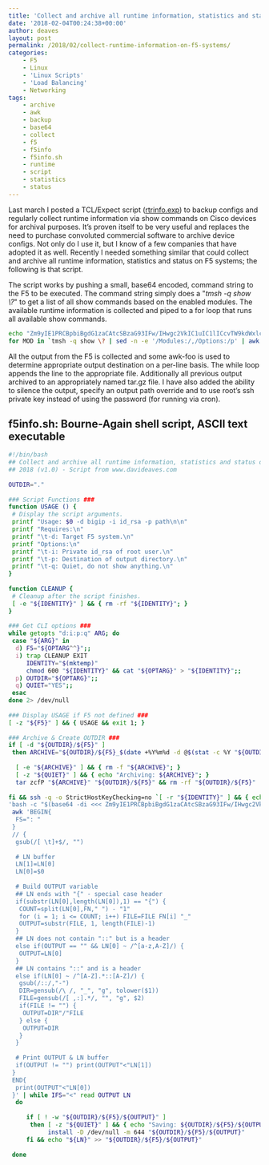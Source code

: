 ```yaml
---
title: 'Collect and archive all runtime information, statistics and status on F5 systems'
date: '2018-02-04T00:24:38+00:00'
author: deaves
layout: post
permalink: /2018/02/collect-runtime-information-on-f5-systems/
categories:
    - F5
    - Linux
    - 'Linux Scripts'
    - 'Load Balancing'
    - Networking
tags:
    - archive
    - awk
    - backup
    - base64
    - collect
    - f5
    - f5info
    - f5info.sh
    - runtime
    - script
    - statistics
    - status
---
```


Last march I posted a TCL/Expect script ([rtrinfo.exp](/2017/03/expect-backup-cisco-device-configs/)) to backup configs and regularly collect runtime information via show commands on Cisco devices for archival purposes. It’s proven itself to be very useful and replaces the need to purchase convoluted commercial software to archive device configs. Not only do I use it, but I know of a few companies that have adopted it as well. Recently I needed something similar that could collect and archive all runtime information, statistics and status on F5 systems; the following is that script.

The script works by pushing a small, base64 encoded, command string to the F5 to be executed. The command string simply does a "*tmsh -q show \\?*" to get a list of all show commands based on the enabled modules. The available runtime information is collected and piped to a for loop that runs all available show commands.

```bash
echo "Zm9yIE1PRCBpbiBgdG1zaCAtcSBzaG93IFw/IHwgc2VkIC1uIC1lICcvTW9kdWxlczovLC9PcHRpb25zOi9wJyB8IGF3ayAnL14gIC97cHJpbnQgJDF9J2A7IGRvIHRtc2ggLXEgc2hvdyAkTU9EIDI+IC9kZXYvbnVsbDsgZG9uZQ==" | base64 -d
for MOD in `tmsh -q show \? | sed -n -e '/Modules:/,/Options:/p' | awk '/^  /{print $1}'`; do tmsh -q show $MOD 2> /dev/null; done
```

All the output from the F5 is collected and some awk-foo is used to determine appropriate output destination on a per-line basis. The while loop appends the line to the appropriate file. Additionally all previous output archived to an appropriately named tar.gz file. I have also added the ability to silence the output, specify an output path override and to use root’s ssh private key instead of using the password (for running via cron).

## f5info.sh: Bourne-Again shell script, ASCII text executable

```bash
#!/bin/bash
## Collect and archive all runtime information, statistics and status on F5 systems.
## 2018 (v1.0) - Script from www.davideaves.com
 
OUTDIR="."
 
### Script Functions ###
function USAGE () {
 # Display the script arguments.
 printf "Usage: $0 -d bigip -i id_rsa -p path\n\n"
 printf "Requires:\n"
 printf "\t-d: Target F5 system.\n"
 printf "Options:\n"
 printf "\t-i: Private id_rsa of root user.\n"
 printf "\t-p: Destination of output directory.\n"
 printf "\t-q: Quiet, do not show anything.\n"
}
 
function CLEANUP {
 # Cleanup after the script finishes.
 [ -e "${IDENTITY}" ] && { rm -rf "${IDENTITY}"; }
}
 
### Get CLI options ###
while getopts "d:i:p:q" ARG; do
 case "${ARG}" in
  d) F5="${OPTARG^^}";;
  i) trap CLEANUP EXIT
     IDENTITY="$(mktemp)"
     chmod 600 "${IDENTITY}" && cat "${OPTARG}" > "${IDENTITY}";;
  p) OUTDIR="${OPTARG}";;
  q) QUIET="YES";;
 esac
done 2> /dev/null
 
### Display USAGE if F5 not defined ###
[ -z "${F5}" ] && { USAGE && exit 1; }
 
### Archive & Create OUTDIR ###
if [ -d "${OUTDIR}/${F5}" ]
 then ARCHIVE="${OUTDIR}/${F5}_$(date +%Y%m%d -d @$(stat -c %Y "${OUTDIR}/${F5}")).tar.gz"
 
  [ -e "${ARCHIVE}" ] && { rm -f "${ARCHIVE}"; }
  [ -z "${QUIET}" ] && { echo "Archiving: ${ARCHIVE}"; }
  tar zcfP "${ARCHIVE}" "${OUTDIR}/${F5}" && rm -rf "${OUTDIR}/${F5}"
 
fi && ssh -q -o StrictHostKeyChecking=no `[ -r "${IDENTITY}" ] && { echo -i "${IDENTITY}"; }` root@${F5} \
'bash -c "$(base64 -di <<< Zm9yIE1PRCBpbiBgdG1zaCAtcSBzaG93IFw/IHwgc2VkIC1uIC1lICcvTW9kdWxlczovLC9PcHRpb25zOi9wJyB8IGF3ayAnL14gIC97cHJpbnQgJDF9J2A7IGRvIHRtc2ggLXEgc2hvdyAkTU9EIDI+IC9kZXYvbnVsbDsgZG9uZQ==)"' |\
 awk 'BEGIN{
  FS=": "
 }
 // {
  gsub(/[ \t]+$/, "")
 
  # LN buffer
  LN[1]=LN[0]
  LN[0]=$0
 
  # Build OUTPUT variable
  ## LN ends with "{" - special case header
  if(substr(LN[0],length(LN[0]),1) == "{") {
   COUNT=split(LN[0],FN," ") - "1"
   for (i = 1; i <= COUNT; i++) FILE=FILE FN[i] "_"
   OUTPUT=substr(FILE, 1, length(FILE)-1)
  }
  ## LN does not contain "::" but is a header
  else if(OUTPUT == "" && LN[0] ~ /^[a-z,A-Z]/) {
   OUTPUT=LN[0]
  }
  ## LN contains "::" and is a header
  else if(LN[0] ~ /^[A-Z].*::[A-Z]/) {
   gsub(/::/,"-")
   DIR=gensub(/\ /, "_", "g", tolower($1))
   FILE=gensub(/[ ,:].*/, "", "g", $2)
   if(FILE != "") {
    OUTPUT=DIR"/"FILE
   } else {
    OUTPUT=DIR
   }
  }
 
  # Print OUTPUT & LN buffer
  if(OUTPUT != "") print(OUTPUT"<"LN[1])
 }
 END{
  print(OUTPUT"<"LN[0])
 }' | while IFS="<" read OUTPUT LN
  do
 
     if [ ! -w "${OUTDIR}/${F5}/${OUTPUT}" ]
      then [ -z "${QUIET}" ] && { echo "Saving: ${OUTDIR}/${F5}/${OUTPUT}"; }
           install -D /dev/null -m 644 "${OUTDIR}/${F5}/${OUTPUT}"
     fi && echo "${LN}" >> "${OUTDIR}/${F5}/${OUTPUT}"
 
 done
```

